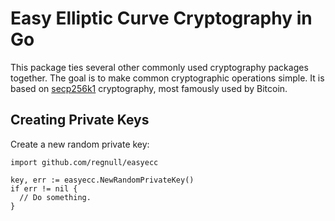 # Easy Elliptic Curve Cryptography in Go

This package ties several other commonly used cryptography packages together. The goal is to make common cryptographic operations simple. It is based on [secp256k1](https://en.bitcoin.it/wiki/Secp256k1) cryptography, most famously used by Bitcoin.

## Creating Private Keys

Create a new random private key:

```
import github.com/regnull/easyecc

key, err := easyecc.NewRandomPrivateKey()
if err != nil {
  // Do something.
}
```
